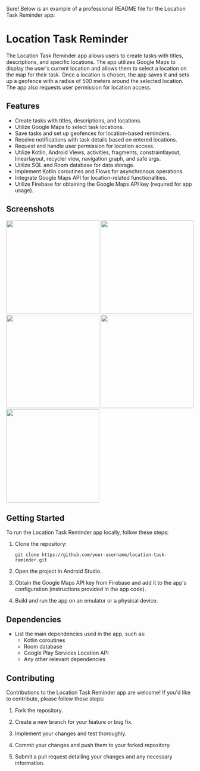 Sure! Below is an example of a professional README file for the Location Task Reminder app:

# Location Task Reminder

The Location Task Reminder app allows users to create tasks with titles, descriptions, and specific locations. The app utilizes Google Maps to display the user's current location and allows them to select a location on the map for their task. Once a location is chosen, the app saves it and sets up a geofence with a radius of 500 meters around the selected location. The app also requests user permission for location access.

## Features

- Create tasks with titles, descriptions, and locations.
- Utilize Google Maps to select task locations.
- Save tasks and set up geofences for location-based reminders.
- Receive notifications with task details based on entered locations.
- Request and handle user permission for location access.
- Utilize Kotlin, Android Views, activities, fragments, constraintlayout, linearlayout, recycler view, navigation graph, and safe args.
- Utilize SQL and Room database for data storage.
- Implement Kotlin coroutines and Flows for asynchronous operations.
- Integrate Google Maps API for location-related functionalities.
- Utilize Firebase for obtaining the Google Maps API key (required for app usage).

## Screenshots

<div>
  <img src="https://github.com/ezzahmed77/locationtaskreminder/assets/112197330/611f0235-6c73-4faa-8952-fa95edcac519" width="250px">
  <img src="https://github.com/ezzahmed77/locationtaskreminder/assets/112197330/55446580-c562-4b9e-98ad-d8b5eef58d10" width="250px">
  <img src="https://github.com/ezzahmed77/locationtaskreminder/assets/112197330/12fa9413-2b9c-463f-92ba-8cc586f9a207" width="250px">
  <img src="https://github.com/ezzahmed77/locationtaskreminder/assets/112197330/526fb9e5-5e2a-4b23-9d34-83b841e64010" width="250px">
  <img src="https://github.com/ezzahmed77/locationtaskreminder/assets/112197330/7fe0ce9f-445f-488a-84e6-d48731535784" width="250px">
  
</div>




## Getting Started

To run the Location Task Reminder app locally, follow these steps:

1. Clone the repository:

   ```
   git clone https://github.com/your-username/location-task-reminder.git
   ```

2. Open the project in Android Studio.

3. Obtain the Google Maps API key from Firebase and add it to the app's configuration (instructions provided in the app code).

4. Build and run the app on an emulator or a physical device.

## Dependencies

- List the main dependencies used in the app, such as:
  - Kotlin coroutines
  - Room database
  - Google Play Services Location API
  - Any other relevant dependencies

## Contributing

Contributions to the Location Task Reminder app are welcome! If you'd like to contribute, please follow these steps:

1. Fork the repository.

2. Create a new branch for your feature or bug fix.

3. Implement your changes and test thoroughly.

4. Commit your changes and push them to your forked repository.

5. Submit a pull request detailing your changes and any necessary information.
